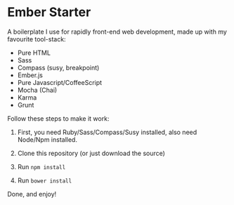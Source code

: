 # Ember Starter

A boilerplate I use for rapidly front-end web development, made up with my favourite tool-stack:

- Pure HTML
- Sass
- Compass (susy, breakpoint)
- Ember.js
- Pure Javascript/CoffeeScript
- Mocha (Chai)
- Karma
- Grunt

Follow these steps to make it work:

1. First, you need Ruby/Sass/Compass/Susy installed, also need Node/Npm installed.

2. Clone this repository (or just download the source)

3. Run `npm install`

4. Run `bower install`

Done, and enjoy!
